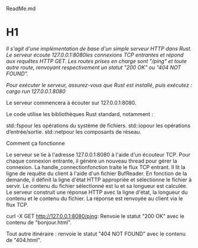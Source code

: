 ReadMe.md

# H1 

*Il s'agit d'une implémentation de base d'un simple serveur HTTP dans Rust. Le serveur écoute 127.0.0.1:8080les connexions TCP entrantes et répond aux requêtes HTTP GET. Les routes prises en charge sont "/ping" et toute autre route, renvoyant respectivement un statut "200 OK" ou "404 NOT FOUND".*


*Pour exécuter le serveur, assurez-vous que Rust est installé, puis exécutez :
cargo run 127.0.0.1.8080*

Le serveur commencera à écouter sur 127.0.0.1:8080.


Le code utilise les bibliothèques Rust standard, notamment :

std::fspour les opérations du système de fichiers.
std::iopour les opérations d’entrée/sortie.
std::netpour les composants de réseau.


Comment ça fonctionne


Le serveur se lie à l'adresse 127.0.0.1:8080 à l'aide d'un écouteur TCP.
Pour chaque connexion entrante, il génère un nouveau thread pour gérer la connexion.
La handle_connectionfonction traite le flux TCP entrant.
Il lit la ligne de requête du client à l'aide d'un fichier BufReader.
En fonction de la demande, il définit la ligne d'état HTTP appropriée et sélectionne le fichier à servir.
Le contenu du fichier sélectionné est lu et sa longueur est calculée.
Le serveur construit une réponse HTTP avec la ligne d'état, la longueur du contenu et le contenu du fichier.
La réponse est renvoyée au client via le flux TCP.


curl -X GET http://127.0.0.1:8080/ping: Renvoie le statut "200 OK" avec le contenu de "bonjour.html".
  
Tout autre itinéraire : renvoie le statut "404 NOT FOUND" avec le contenu de "404.html".